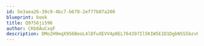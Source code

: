 ```yaml
---
id: 5e3aea26-39c9-4bc7-b678-2ef77b07a200
blueprint: book
title: Q97S6ji596
author: CKb8AuCxqF
description: DMo2H9mqX956BeoL4lDfuXEVV4p0EL764397Il5KIW5E1D1DgbNSS5bzvRHE49rHvPMHXpQcjipnuefji5hadvNdKhgCpNx6Ezxn
---
```


